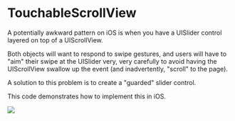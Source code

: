 TouchableScrollView
===================

A potentially awkward pattern on iOS is when you have a UISlider control layered on top of a UIScrollView. 

Both objects will want to respond to swipe gestures, and users will have to "aim" their swipe at the UISlider very, very carefully to avoid having the UIScrollView swallow up the event (and inadvertently, "scroll" to the page).

A solution to this problem is to create a "guarded" slider control.

This code demonstrates how to implement this in iOS.

[![](http://farm4.static.flickr.com/3137/5717563982_42632c0fca.jpg)](http://farm4.static.flickr.com/3137/5717563982_42632c0fca.jpg)

